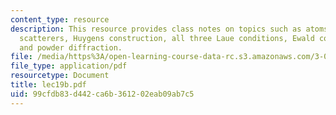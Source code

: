 ```yaml
---
content_type: resource
description: This resource provides class notes on topics such as atoms as spherical
  scatterers, Huygens construction, all three Laue conditions, Ewald construction
  and powder diffraction.
file: /media/https%3A/open-learning-course-data-rc.s3.amazonaws.com/3-012-fundamentals-of-materials-science-fall-2005/99cfdb83d442ca6b361202eab09ab7c5_lec19b.pdf
file_type: application/pdf
resourcetype: Document
title: lec19b.pdf
uid: 99cfdb83-d442-ca6b-3612-02eab09ab7c5
---
```

